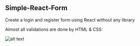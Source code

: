 ## Simple-React-Form
Create a login and register form using React without any library

Almost all validations are done by HTML & CSS


![alt text](https://github.com/progali007/Simple-React-Form/settings/og-template)
